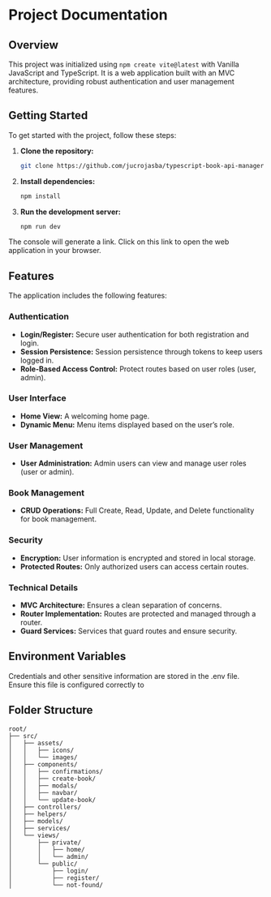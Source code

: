 # Project Documentation

## Overview

This project was initialized using `npm create vite@latest` with Vanilla JavaScript and TypeScript. It is a web application built with an MVC architecture, providing robust authentication and user management features.

## Getting Started

To get started with the project, follow these steps:

1. **Clone the repository:**
   ```bash
   git clone https://github.com/jucrojasba/typescript-book-api-manager.git
   ```

2. **Install dependencies:**
   ```bash
   npm install
   ```
3. **Run the development server:**
   ```bash
   npm run dev
   ```
The console will generate a link. Click on this link to open the web application in your browser.
   
## Features

The application includes the following features:

### Authentication

- **Login/Register:** Secure user authentication for both registration and login.
- **Session Persistence:** Session persistence through tokens to keep users logged in.
- **Role-Based Access Control:** Protect routes based on user roles (user, admin).

### User Interface

- **Home View:** A welcoming home page.
- **Dynamic Menu:** Menu items displayed based on the user’s role.

### User Management

- **User Administration:** Admin users can view and manage user roles (user or admin).

### Book Management

- **CRUD Operations:** Full Create, Read, Update, and Delete functionality for book management.

### Security

- **Encryption:** User information is encrypted and stored in local storage.
- **Protected Routes:** Only authorized users can access certain routes.

### Technical Details

- **MVC Architecture:** Ensures a clean separation of concerns.
- **Router Implementation:** Routes are protected and managed through a router.
- **Guard Services:** Services that guard routes and ensure security.

## Environment Variables

Credentials and other sensitive information are stored in the .env file. Ensure this file is configured correctly to

## Folder Structure

```
root/
├── src/
│   ├── assets/
│   │   ├── icons/
│   │   └── images/
│   ├── components/
│   │   ├── confirmations/
│   │   ├── create-book/
│   │   ├── modals/
│   │   ├── navbar/
│   │   └── update-book/
│   ├── controllers/
│   ├── helpers/
│   ├── models/
│   ├── services/
│   └── views/
│       ├── private/
│       │   ├── home/
│       │   └── admin/
│       └── public/
│           ├── login/
│           ├── register/
│           └── not-found/
```


